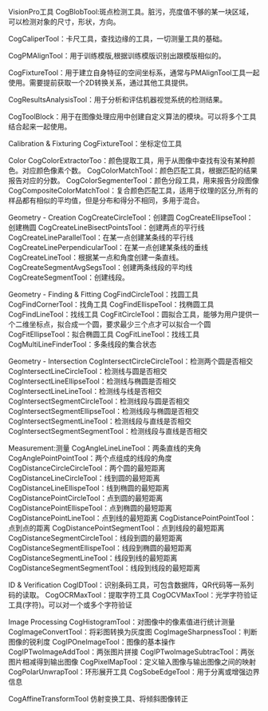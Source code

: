 VisionPro工具
CogBlobTool:斑点检测工具。脏污，亮度值不够的某一块区域，可以检测对象的尺寸，形状，方向。

CogCaliperTool：卡尺工具，查找边缘的工具，一切测量工具的基础。

CogPMAlignTool：用于训练模版,根据训练模版识别出跟模版相似的。

CogFixtureTool：用于建立自身特征的空间坐标系，通常与PMAlignTool工具一起使用。需要提前获取一个2D转换关系，通过其他工具提供。

CogResultsAnalysisTool：用于分析和评估机器视觉系统的检测结果。

CogToolBlock：用于在图像处理应用中创建自定义算法的模块。可以将多个工具结合起来一起使用。

Calibration & Fixturing
CogFixtureTool：坐标定位工具

Color
CogColorExtractorToo：颜色提取工具，用于从图像中查找有没有某种颜色。对应颜色像素个数。
CogColorMatchTool：颜色匹配工具，根据匹配的结果报告对应的分数。
CogColorSegmenterTool：颜色分段工具，用来报告分段图像
CogCompositeColorMatchTool：复合颜色匹配工具，适用于纹理的区分,所有的样品都有相似的平均值，但是分布和得分不相同，多用于混合。

Geometry - Creation
CogCreateCircleTool：创建圆
CogCreateEllipseTool：创建椭圆
CogCreateLineBisectPointsTool：创建两点的平行线
CogCreateLineParallelTool：在某一点创建某条线的平行线
CogCreateLinePerpendicularTool：在某一点创建某条线的垂线
CogCreateLineTool：根据某一点和角度创建一条直线。
CogCreateSegmentAvgSegsTool：创建两条线段的平均线
CogCreateSegmentTool：创建线段。

Geometry - Finding & Fitting
CogFindCircleTool：找圆工具
CogFindCornerTool：找角工具
CogFindEllispeTool：找椭圆工具
CogFindLineTool：找线工具
CogFitCircleTool：圆拟合工具，能够为用户提供一个二维坐标点，拟合成一个圆，要求最少三个点才可以拟合一个圆
CogFitEllipseTool：拟合椭圆工具
CogFitLineTool：找线工具
CogMultiLineFinderTool：多条线段的集合状态

Geometry - Intersection
CogIntersectCircleCircleTool：检测两个圆是否相交
CogIntersectLineCircleTool：检测线与圆是否相交
CogIntersectLineEllipseTool：检测线与椭圆是否相交
CogIntersectLineLineTool：检测线与线是否相交
CogIntersectSegmentCircleTool：检测线段与圆是否相交
CogIntersectSegmentEllipseTool：检测线段与椭圆是否相交
CogIntersectSegmentLineTool：检测线段与直线是否相交
CogIntersectSegmentSegmentTool：检测线段与直线是否相交

Measurement:测量
CogAngleLineLineTool：两条直线的夹角
CogAnglePointPointTool：两个点组成的线段的角度
CogDistanceCircleCircleTool：两个圆的最短距离
CogDistanceLineCircleTool：线到圆的最短距离
CogDistanceLineEllispeTool：线到椭圆的最短距离
CogDistancePointCircleTool：点到圆的最短距离
CogDistancePointEllispeTool：点到椭圆的最短距离
CogDistancePointLineTool：点到线的最短距离
CogDistancePointPointTool：点到点的距离
CogDistancePointSegmentTool：点到线段的最短距离
CogDistanceSegmentCircleTool：线段到圆的最短距离
CogDistanceSegmentEllispeTool：线段到椭圆的最短距离
CogDistanceSegmentLineTool：线段到线的最短距离
CogDistanceSegmentSegmentTool：线段到线段的最短距离

ID & Verification
CogIDTool：识别条码工具，可包含数据阵，QR代码等一系列码的读取。
CogOCRMaxTool：提取字符工具
CogOCVMaxTool：光学字符验证工具(字符)。可以对一个或多个字符验证

Image Processing
CogHistogramTool：对图像中的像素值进行统计测量
CogImageConvertTool：将彩图转换为灰度图
CogImageSharpnessTool：判断图像的锐利度
CogIPOneImageTool：图像的基本操作
CogIPTwoImageAddTool：两张图片拼接
CogIPTwoImageSubtracTool：两张图片相减得到输出图像
CogPixelMapTool：定义输入图像与输出图像之间的映射
CogPolarUnwrapTool：环形展开工具
CogSobeEdgeTool：用于分离或增强边界信息

CogAffineTransformTool 仿射变换工具、将倾斜图像转正
